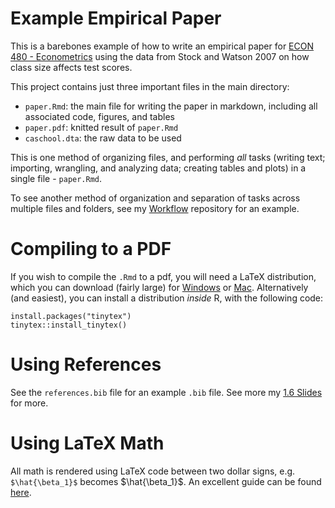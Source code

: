 # Example Empirical Paper

This is a barebones example of how to write an empirical paper for [ECON 480 - Econometrics](https://metricsf19.classes.ryansafner.com) using the data from Stock and Watson 2007 on how class size affects test scores.

This project contains just three important files in the main directory:

- `paper.Rmd`: the main file for writing the paper in markdown, including all associated code, figures, and tables
- `paper.pdf`: knitted result of `paper.Rmd`
- `caschool.dta`: the raw data to be used

This is one method of organizing files, and performing *all* tasks (writing text; importing, wrangling, and analyzing data; creating tables and plots) in a single file - `paper.Rmd`.

To see another method of organization and separation of tasks across multiple files and folders, see my [Workflow](https://github.com/ryansafner/workflow) repository for an example.

# Compiling to a PDF

If you wish to compile the `.Rmd` to a pdf, you will need a LaTeX distribution, which you can download (fairly large) for [Windows](https://miktex.org/) or [Mac](http://www.tug.org/mactex/). Alternatively (and easiest), you can install a distribution *inside* R, with the following code:

```{r}
install.packages("tinytex")
tinytex::install_tinytex()
```

# Using References

See the `references.bib` file for an example `.bib` file. See more my [1.6 Slides](https://metricsf19.classes.ryansafner.com/slides/06-slides#37) for more.

# Using LaTeX Math

All math is rendered using LaTeX code between two dollar signs, e.g. `$\hat{\beta_1}$` becomes $\hat{\beta_1}$. An excellent guide can be found [here](https://en.wikibooks.org/wiki/LaTeX/Mathematics).
